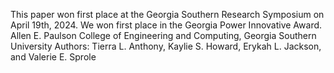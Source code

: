 This paper won first place at the Georgia Southern Research Symposium on April 19th, 2024. We won first place in the Georgia Power Innovative Award. 
Allen E. Paulson College of Engineering and Computing, Georgia Southern University Authors: Tierra L. Anthony, Kaylie S. Howard, Erykah L. Jackson, and Valerie E. Sprole

